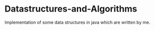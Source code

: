 # Datastructures-and-Algorithms
Implementation of some data structures in java which are written by me.
